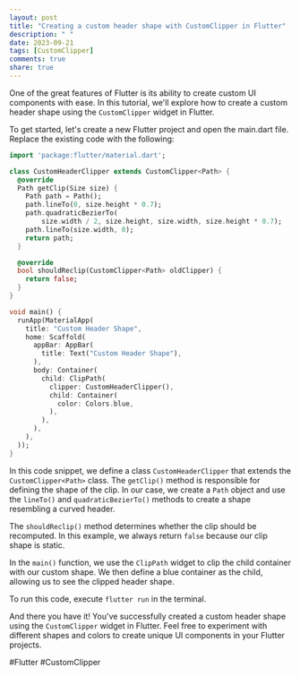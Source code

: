 ```yaml
---
layout: post
title: "Creating a custom header shape with CustomClipper in Flutter"
description: " "
date: 2023-09-21
tags: [CustomClipper]
comments: true
share: true
---
```


One of the great features of Flutter is its ability to create custom UI components with ease. In this tutorial, we'll explore how to create a custom header shape using the `CustomClipper` widget in Flutter.

To get started, let's create a new Flutter project and open the main.dart file. Replace the existing code with the following:

```dart
import 'package:flutter/material.dart';

class CustomHeaderClipper extends CustomClipper<Path> {
  @override
  Path getClip(Size size) {
    Path path = Path();
    path.lineTo(0, size.height * 0.7);
    path.quadraticBezierTo(
        size.width / 2, size.height, size.width, size.height * 0.7);
    path.lineTo(size.width, 0);
    return path;
  }

  @override
  bool shouldReclip(CustomClipper<Path> oldClipper) {
    return false;
  }
}

void main() {
  runApp(MaterialApp(
    title: "Custom Header Shape",
    home: Scaffold(
      appBar: AppBar(
        title: Text("Custom Header Shape"),
      ),
      body: Container(
        child: ClipPath(
          clipper: CustomHeaderClipper(),
          child: Container(
            color: Colors.blue,
          ),
        ),
      ),
    ),
  ));
}
```

In this code snippet, we define a class `CustomHeaderClipper` that extends the `CustomClipper<Path>` class. The `getClip()` method is responsible for defining the shape of the clip. In our case, we create a `Path` object and use the `lineTo()` and `quadraticBezierTo()` methods to create a shape resembling a curved header.

The `shouldReclip()` method determines whether the clip should be recomputed. In this example, we always return `false` because our clip shape is static.

In the `main()` function, we use the `ClipPath` widget to clip the child container with our custom shape. We then define a blue container as the child, allowing us to see the clipped header shape.

To run this code, execute `flutter run` in the terminal.

And there you have it! You've successfully created a custom header shape using the `CustomClipper` widget in Flutter. Feel free to experiment with different shapes and colors to create unique UI components in your Flutter projects.

\#Flutter #CustomClipper